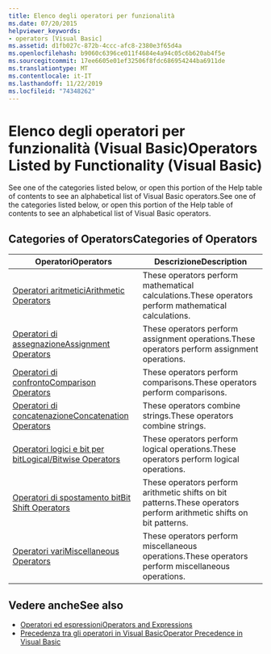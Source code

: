 ```yaml
---
title: Elenco degli operatori per funzionalità
ms.date: 07/20/2015
helpviewer_keywords:
- operators [Visual Basic]
ms.assetid: d1fb027c-872b-4ccc-afc8-2380e3f65d4a
ms.openlocfilehash: b9060c6396ce011f4684e4a94c05c6b620ab4f5e
ms.sourcegitcommit: 17ee6605e01ef32506f8fdc686954244ba6911de
ms.translationtype: MT
ms.contentlocale: it-IT
ms.lasthandoff: 11/22/2019
ms.locfileid: "74348262"
---
```

# <a name="operators-listed-by-functionality-visual-basic"></a><span data-ttu-id="5e6a1-102">Elenco degli operatori per funzionalità (Visual Basic)</span><span class="sxs-lookup"><span data-stu-id="5e6a1-102">Operators Listed by Functionality (Visual Basic)</span></span>
<span data-ttu-id="5e6a1-103">See one of the categories listed below, or open this portion of the Help table of contents to see an alphabetical list of Visual Basic operators.</span><span class="sxs-lookup"><span data-stu-id="5e6a1-103">See one of the categories listed below, or open this portion of the Help table of contents to see an alphabetical list of Visual Basic operators.</span></span>  
  
## <a name="categories-of-operators"></a><span data-ttu-id="5e6a1-104">Categories of Operators</span><span class="sxs-lookup"><span data-stu-id="5e6a1-104">Categories of Operators</span></span>  
  
|<span data-ttu-id="5e6a1-105">Operatori</span><span class="sxs-lookup"><span data-stu-id="5e6a1-105">Operators</span></span>|<span data-ttu-id="5e6a1-106">Descrizione</span><span class="sxs-lookup"><span data-stu-id="5e6a1-106">Description</span></span>|  
|---------------|-----------------|  
|[<span data-ttu-id="5e6a1-107">Operatori aritmetici</span><span class="sxs-lookup"><span data-stu-id="5e6a1-107">Arithmetic Operators</span></span>](../../../visual-basic/language-reference/operators/arithmetic-operators.md)|<span data-ttu-id="5e6a1-108">These operators perform mathematical calculations.</span><span class="sxs-lookup"><span data-stu-id="5e6a1-108">These operators perform mathematical calculations.</span></span>|  
|[<span data-ttu-id="5e6a1-109">Operatori di assegnazione</span><span class="sxs-lookup"><span data-stu-id="5e6a1-109">Assignment Operators</span></span>](../../../visual-basic/language-reference/operators/assignment-operators.md)|<span data-ttu-id="5e6a1-110">These operators perform assignment operations.</span><span class="sxs-lookup"><span data-stu-id="5e6a1-110">These operators perform assignment operations.</span></span>|  
|[<span data-ttu-id="5e6a1-111">Operatori di confronto</span><span class="sxs-lookup"><span data-stu-id="5e6a1-111">Comparison Operators</span></span>](../../../visual-basic/language-reference/operators/comparison-operators.md)|<span data-ttu-id="5e6a1-112">These operators perform comparisons.</span><span class="sxs-lookup"><span data-stu-id="5e6a1-112">These operators perform comparisons.</span></span>|  
|[<span data-ttu-id="5e6a1-113">Operatori di concatenazione</span><span class="sxs-lookup"><span data-stu-id="5e6a1-113">Concatenation Operators</span></span>](../../../visual-basic/language-reference/operators/concatenation-operators.md)|<span data-ttu-id="5e6a1-114">These operators combine strings.</span><span class="sxs-lookup"><span data-stu-id="5e6a1-114">These operators combine strings.</span></span>|  
|[<span data-ttu-id="5e6a1-115">Operatori logici e bit per bit</span><span class="sxs-lookup"><span data-stu-id="5e6a1-115">Logical/Bitwise Operators</span></span>](../../../visual-basic/language-reference/operators/logical-bitwise-operators.md)|<span data-ttu-id="5e6a1-116">These operators perform logical operations.</span><span class="sxs-lookup"><span data-stu-id="5e6a1-116">These operators perform logical operations.</span></span>|  
|[<span data-ttu-id="5e6a1-117">Operatori di spostamento bit</span><span class="sxs-lookup"><span data-stu-id="5e6a1-117">Bit Shift Operators</span></span>](../../../visual-basic/language-reference/operators/bit-shift-operators.md)|<span data-ttu-id="5e6a1-118">These operators perform arithmetic shifts on bit patterns.</span><span class="sxs-lookup"><span data-stu-id="5e6a1-118">These operators perform arithmetic shifts on bit patterns.</span></span>|  
|[<span data-ttu-id="5e6a1-119">Operatori vari</span><span class="sxs-lookup"><span data-stu-id="5e6a1-119">Miscellaneous Operators</span></span>](../../../visual-basic/language-reference/operators/miscellaneous-operators.md)|<span data-ttu-id="5e6a1-120">These operators perform miscellaneous operations.</span><span class="sxs-lookup"><span data-stu-id="5e6a1-120">These operators perform miscellaneous operations.</span></span>|  
  
## <a name="see-also"></a><span data-ttu-id="5e6a1-121">Vedere anche</span><span class="sxs-lookup"><span data-stu-id="5e6a1-121">See also</span></span>

- [<span data-ttu-id="5e6a1-122">Operatori ed espressioni</span><span class="sxs-lookup"><span data-stu-id="5e6a1-122">Operators and Expressions</span></span>](../../../visual-basic/programming-guide/language-features/operators-and-expressions/index.md)
- [<span data-ttu-id="5e6a1-123">Precedenza tra gli operatori in Visual Basic</span><span class="sxs-lookup"><span data-stu-id="5e6a1-123">Operator Precedence in Visual Basic</span></span>](../../../visual-basic/language-reference/operators/operator-precedence.md)
